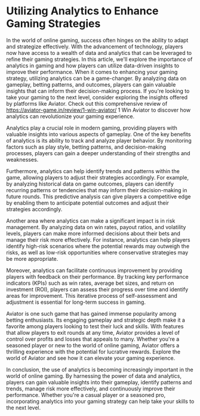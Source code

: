 # Utilizing Analytics to Enhance Gaming Strategies #

In the world of online gaming, success often hinges on the ability to adapt and strategize effectively. With the advancement of technology, players now have access to a wealth of data and analytics that can be leveraged to refine their gaming strategies. In this article, we'll explore the importance of analytics in gaming and how players can utilize data-driven insights to improve their performance. When it comes to enhancing your gaming strategy, utilizing analytics can be a game-changer. By analyzing data on gameplay, betting patterns, and outcomes, players can gain valuable insights that can inform their decision-making process. If you're looking to take your gaming to the next level, consider exploring the insights offered by platforms like Aviator. Check out this comprehensive review of https://aviator-game.in/review/1-win-aviator/ 1 Win Aviator to discover how analytics can revolutionize your gaming experience.

Analytics play a crucial role in modern gaming, providing players with valuable insights into various aspects of gameplay. One of the key benefits of analytics is its ability to track and analyze player behavior. By monitoring factors such as play style, betting patterns, and decision-making processes, players can gain a deeper understanding of their strengths and weaknesses.

Furthermore, analytics can help identify trends and patterns within the game, allowing players to adjust their strategies accordingly. For example, by analyzing historical data on game outcomes, players can identify recurring patterns or tendencies that may inform their decision-making in future rounds. This predictive analysis can give players a competitive edge by enabling them to anticipate potential outcomes and adjust their strategies accordingly.

Another area where analytics can make a significant impact is in risk management. By analyzing data on win rates, payout ratios, and volatility levels, players can make more informed decisions about their bets and manage their risk more effectively. For instance, analytics can help players identify high-risk scenarios where the potential rewards may outweigh the risks, as well as low-risk opportunities where conservative strategies may be more appropriate.

Moreover, analytics can facilitate continuous improvement by providing players with feedback on their performance. By tracking key performance indicators (KPIs) such as win rates, average bet sizes, and return on investment (ROI), players can assess their progress over time and identify areas for improvement. This iterative process of self-assessment and adjustment is essential for long-term success in gaming.

Aviator is one such game that has gained immense popularity among betting enthusiasts. Its engaging gameplay and strategic depth make it a favorite among players looking to test their luck and skills. With features that allow players to exit rounds at any time, Aviator provides a level of control over profits and losses that appeals to many. Whether you're a seasoned player or new to the world of online gaming, Aviator offers a thrilling experience with the potential for lucrative rewards. Explore the world of Aviator and see how it can elevate your gaming experience.

In conclusion, the use of analytics is becoming increasingly important in the world of online gaming. By harnessing the power of data and analytics, players can gain valuable insights into their gameplay, identify patterns and trends, manage risk more effectively, and continuously improve their performance. Whether you're a casual player or a seasoned pro, incorporating analytics into your gaming strategy can help take your skills to the next level.

